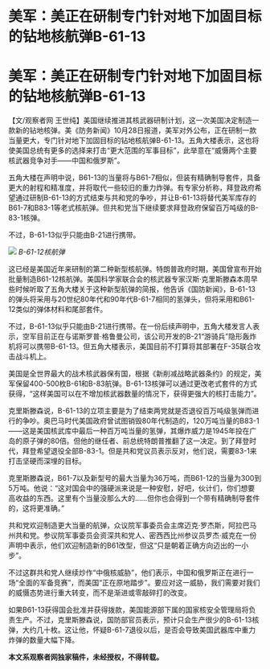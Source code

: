 # 美军：美正在研制专门针对地下加固目标的钻地核航弹B-61-13

# 美军：美正在研制专门针对地下加固目标的钻地核航弹B-61-13

【文/观察者网
王世纯】美国继续推进其核武器研制计划，这一次美国决定制造一款新的钻地核弹。美《防务新闻》10月28日报道，美军对外公布，正在研制一款当量更大，专门针对地下加固目标的钻地核航弹B-61-13。五角大楼表示，这也将使美国总统有更多的选择来打击“更大范围的军事目标”，此举意在“威慑两个主要核武器竞争对手——中国和俄罗斯”。

五角大楼在声明中说，B61-13的当量将与B61-7相似，但装有精确制导套件，具备更大的射程和精准度，并将取代一些较旧的重力炸弹。有专家分析称，拜登政府希望通过研制B-61-13的方式结束与共和党的争吵，并让B-61-13将替代美军库存的B61-7和B83-1等老式核航弹。但共和党当下继续要求拜登政府保留百万吨级的B-83-1核弹。

不过，B-61-13似乎只能由B-21进行携带。

![](https://inews.gtimg.com/om_bt/OKvAVzglRwy8qCf5N2qJ9SMMMAHAxRjIOaSYxHsV1PLzcAA/1000)
_B-61-12核航弹_

这已经是美国近年来研制的第二种新型核航弹。特朗普政府时期，美国曾宣布开始批量制造B61-12核航弹。美国科学家联合会的核武器专家汉斯·克里斯滕森本周早些时候听取了五角大楼关于这种新型航弹的简报，他告诉《国防新闻》，B-61-13的弹头将采用与20世纪80年代和90年代B-61-7相同的氢弹头，但将采用和B61-12类似的弹体材料和尾部套件。

不过，B-61-13似乎只能由B-21进行携带。在一份后续声明中，五角大楼发言人表示，空军目前正在与诺斯罗普·格鲁曼公司，该公司开发的B-21“游骑兵”隐形轰炸机将可以携带B-61-13。但五角大楼表示，美国目前不打算将其部署在F-35联合攻击战斗机上。

美国是全世界最大的战术核武器保有国，根据《新削减战略武器条约》的规定，美军保留400-500枚B-61和B-83航弹。B-61-13核弹可以通过更改老式套件的方式获得，“这样美国可以在不增加核武器数量的情况下，获得更强大的核打击能力”。

克里斯滕森说，B-61-13的立项主要是为了结束两党就是否退役百万吨级氢弹而进行的争吵。奥巴马时代美国政府曾试图销毁80年代制造的，120万吨当量的B83-1——这是美国核武库中最后一种百万吨当量的氢弹，其爆炸威力是1945年投在广岛的原子弹的80倍。但他的继任者、前总统特朗普推翻了这一决定。到了拜登时代，拜登希望退役全部B-83-1。但是共和党议员表示反对，他们说，需要83-1来打击坚硬而深埋的目标。

克里斯滕森说，B61-7以及新型号的最大当量为36万吨，而B61-12的当量为300到5万吨。他说：“这对国会中的强硬派来说是一种安慰，好吧，伙计们，你们想要高收益的东西。这里有个当量没那么大的……但你也会得到一个带有精确制导套件的，这将更准确。”

共和党欢迎制造更大当量的航弹，众议院军事委员会主席迈克·罗杰斯，阿拉巴马州共和党。参议院军事委员会资深共和党人、密西西比州参议员罗杰·威克在一份声明中表示，他们欢迎制造新的B61改型，但这“只是朝着正确方向迈出的一小步”。

不过这群共和党人继续炒作“中俄核威胁”，他们表示，中国和俄罗斯正在进行一场“全面的军备竞赛”，而美国“正在原地踏步”。要应对这一威胁，我们需要对我们的威慑态势进行重大转变，而不是渐进或零敲碎打的改变。

如果B61-13获得国会批准并获得拨款，美国能源部下属的国家核安全管理局将负责生产。不过，克里斯滕森说，国防部官员表示，预计只会生产很少的B-61-13核弹，大约几十枚。这让他，怀疑B-61-7退役以后，是否会导致美国武器库中重力炸弹的数量大幅下降。

**本文系观察者网独家稿件，未经授权，不得转载。**

